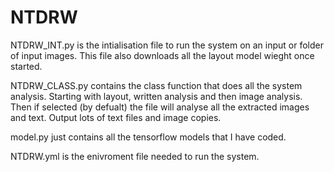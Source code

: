 # NTDRW

NTDRW_INT.py is the intialisation file to run the system on an input or folder of input images. This file also downloads all the layout model wieght once started.

NTDRW_CLASS.py contains the class function that does all the system analysis. Starting with layout, written analysis and then image analysis. Then if selected (by defualt) the file will analyse all the extracted images and text. Output lots of text files and image copies.

model.py just contains all the tensorflow models that I have coded.

NTDRW.yml is the enivroment file needed to run the system.
